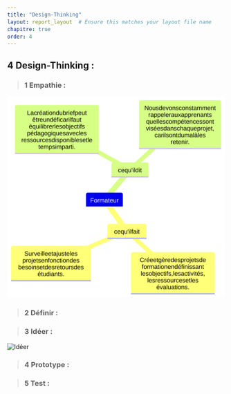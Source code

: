 ```yaml
---
title: "Design-Thinking"
layout: report_layout  # Ensure this matches your layout file name
chapitre: true
order: 4
---
```

<a id="Design-Thinking"></a>

## 4 Design-Thinking :

> ### 1 Empathie :

<div class="image-container">
  <img src="./assets/carte-empathie_pkg_creation_projets.svg" alt="Empathie">
</div>


> ### 2 Définir :



> ### 3 Idéer :

![Idéer](./assets/Idéer.png)



> ### 4 Prototype :

> ### 5 Test :
